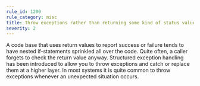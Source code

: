 ```yaml
---
rule_id: 1200
rule_category: misc
title: Throw exceptions rather than returning some kind of status value
severity: 2
---
```

A code base that uses return values to report success or failure tends to have nested if-statements sprinkled all over the code. Quite often, a caller forgets to check the return value anyway. Structured exception handling has been introduced to allow you to throw exceptions and catch or replace them at a higher layer. In most systems it is quite common to throw exceptions whenever an unexpected situation occurs.
